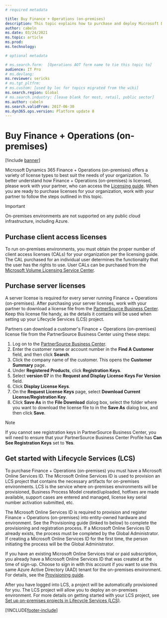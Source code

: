 ```yaml
---
# required metadata

title: Buy Finance + Operations (on-premises)
description: This topic explains how to purchase and deploy Microsoft Dynamics 365 Finance + Operations (on-premises).
author: cabeln 
ms.date: 03/24/2021
ms.topic: article
ms.prod: 
ms.technology: 

# optional metadata

# ms.search.form:  [Operations AOT form name to tie this topic to]
audience: IT Pro
# ms.devlang: 
ms.reviewer: sericks
# ms.tgt_pltfrm: 
# ms.custom: [used by loc for topics migrated from the wiki]
ms.search.region: Global
# ms.search.industry: [leave blank for most, retail, public sector]
ms.author: cabeln
ms.search.validFrom: 2017-06-30 
ms.dyn365.ops.version: Platform update 8 
---
```


# Buy Finance + Operations (on-premises)

[!include [banner](../includes/banner.md)]

Microsoft Dynamics 365 Finance + Operations (on-premises) offers a variety of license types to best suit the needs of your organization. To better understand how Finance + Operations (on-premises) is licensed, please work with your partner, who can access the [Licensing guide](https://go.microsoft.com/fwlink/?LinkId=866544). When you are ready to purchase licenses for your organization, work with your partner to follow the steps outlined in this topic.

> [!IMPORTANT]
> On-premises environments are not supported on any public cloud infrastructure, including Azure.

## Purchase client access licenses

To run on-premises environments, you must obtain the proper number of client access licenses (CALs) for your organization per the licensing guide. The CAL purchased for an individual user determines the functionality that the user has the rights to use. User CALs can be purchased from the [Microsoft Volume Licensing Service Center](https://www.microsoft.com/Licensing/servicecenter/default.aspx).

## Purchase server licenses

A server license is required for every server running Finance + Operations (on-premises). After purchasing your server licenses, work with your partner to download a license file from the [PartnerSource Business Center](https://businesscenter.mbs.microsoft.com/). Keep this license file handy, as the details it contains will be used when setting up your Lifecycle Services (LCS) project.

Partners can download a customer's Finance + Operations (on-premises) license file from the PartnerSource Business Center using these steps:

1. Log on to the [PartnerSource Business Center](https://businesscenter.mbs.microsoft.com/).
2. Enter the customer name or account number in the **Find A Customer** field, and then click **Search**.
3. Click the company name of the customer. This opens the **Customer Summary** page.
4. Under **Registered Products**, click **Registration Keys**.
5. Select **version 07** in the **Request and Display License Keys For Version** field.
6. Click **Display License Keys**.
7. On the **Request License Keys** page, select **Download Current License/Registration Key**.
8. Click **Save As** in the **File Download** dialog box, select the folder where you want to download the license file to in the **Save As** dialog box, and then click **Save**.

> [!NOTE]
> If you cannot see registration keys in PartnerSource Business Center, you will need to ensure that your PartnerSource Business Center Profile has **Can See Registration Keys** set to **Yes**.

## Get started with Lifecycle Services (LCS)

To purchase Finance + Operations (on-premises) you must have a Microsoft Online Services ID. The Microsoft Online Services ID is used to provision an LCS project that contains the necessary artifacts for on-premises environments. LCS is the service where on-premises environments will be provisioned, Business Process Model created/uploaded, hotfixes are made available, support cases are entered and managed, license key serial number activation submitted, etc.

The Microsoft Online Services ID is required to provision and register Finance + Operations (on-premises) into entity-owned hardware and environment. See the Provisioning guide (linked to below) to complete the provisioning and registration process. If a Microsoft Online Services ID already exists, the process must be completed by the Global Administrator. If creating a Microsoft Online Services ID for the first time, the person initiating the process will be the Global Administrator.

If you have an existing Microsoft Online Services trial or paid subscription, you already have a Microsoft Online Services ID that was created at the time of sign-up. Choose to sign in with this account if you want to use this same Azure Active Directory (AAD) tenant for the on-premises environment. For details, see the [Provisioning guide](https://mbs2.microsoft.com/fileexchange/?fileID=b5aec84e-28e9-491f-ba91-9f662acd4e70).

After you have logged into LCS, a project will be automatically provisioned for you. The LCS project will allow you to deploy an on-premises environment. For more details on getting started with your LCS project, see [Set up on-premises projects in Lifecycle Services (LCS)](../../dev-itpro/lifecycle-services/lbd-create-lcs-on-prem-project.md).


[!INCLUDE[footer-include](../../../includes/footer-banner.md)]
